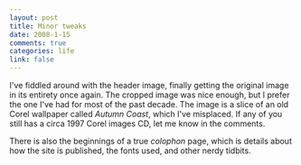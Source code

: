 ```yaml
--- 
layout: post
title: Minor tweaks
date: 2008-1-15
comments: true
categories: life
link: false
---
```

I've fiddled around with the header image, finally getting the original image in its entirety once again.  The cropped image was nice enough, but I prefer the one I've had for most of the past decade.  The image is a slice of an old Corel wallpaper called <em>Autumn Coast</em>, which I've misplaced.  If any of you still has a circa 1997 Corel images CD, let me know in the comments.

There is also the beginnings of a true <em>colophon </em>page, which is details about how the site is published, the fonts used, and other nerdy tidbits.
